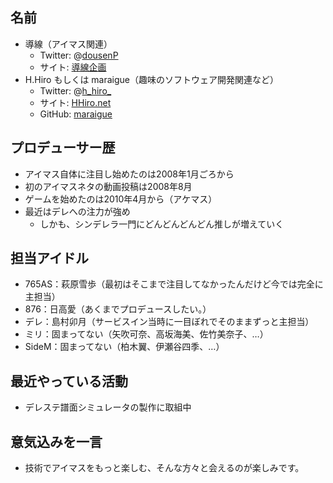 ## 名前

- 導線（アイマス関連）
  - Twitter: @[dousenP](http://twitter.com/dousenP)
  - サイト: [導線企画](http://dousen.org/)
- H.Hiro もしくは maraigue（趣味のソフトウェア開発関連など）
  - Twitter: @[h_hiro_](http://twitter.com/h_hiro_)
  - サイト: [HHiro.net](http://hhiro.net/)
  - GitHub: [maraigue](https://github.com/maraigue/)

## プロデューサー歴

- アイマス自体に注目し始めたのは2008年1月ごろから
- 初のアイマスネタの動画投稿は2008年8月
- ゲームを始めたのは2010年4月から（アケマス）
- 最近はデレへの注力が強め
  - しかも、シンデレラ一門にどんどんどんどん推しが増えていく

## 担当アイドル

- 765AS：萩原雪歩（最初はそこまで注目してなかったんだけど今では完全に主担当）
- 876：日高愛（あくまでプロデュースしたい。）
- デレ：島村卯月（サービスイン当時に一目ぼれでそのままずっと主担当）
- ミリ：固まってない（矢吹可奈、高坂海美、佐竹美奈子、…）
- SideM：固まってない（柏木翼、伊瀬谷四季、…）

## 最近やっている活動

- デレステ譜面シミュレータの製作に取組中

## 意気込みを一言

- 技術でアイマスをもっと楽しむ、そんな方々と会えるのが楽しみです。
